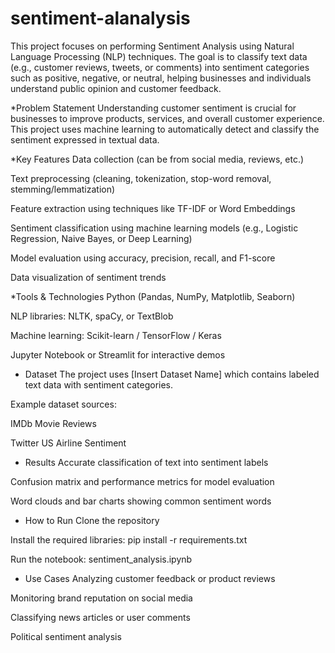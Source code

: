 # sentiment-alanalysis
This project focuses on performing Sentiment Analysis using Natural Language Processing (NLP) techniques. The goal is to classify text data (e.g., customer reviews, tweets, or comments) into sentiment categories such as positive, negative, or neutral, helping businesses and individuals understand public opinion and customer feedback.

*Problem Statement
Understanding customer sentiment is crucial for businesses to improve products, services, and overall customer experience. This project uses machine learning to automatically detect and classify the sentiment expressed in textual data.

*Key Features
Data collection (can be from social media, reviews, etc.)

Text preprocessing (cleaning, tokenization, stop-word removal, stemming/lemmatization)

Feature extraction using techniques like TF-IDF or Word Embeddings

Sentiment classification using machine learning models (e.g., Logistic Regression, Naive Bayes, or Deep Learning)

Model evaluation using accuracy, precision, recall, and F1-score

Data visualization of sentiment trends

*Tools & Technologies
Python (Pandas, NumPy, Matplotlib, Seaborn)

NLP libraries: NLTK, spaCy, or TextBlob

Machine learning: Scikit-learn / TensorFlow / Keras

Jupyter Notebook or Streamlit for interactive demos

* Dataset
The project uses [Insert Dataset Name] which contains labeled text data with sentiment categories.

Example dataset sources:

IMDb Movie Reviews

Twitter US Airline Sentiment

* Results
Accurate classification of text into sentiment labels

Confusion matrix and performance metrics for model evaluation

Word clouds and bar charts showing common sentiment words

* How to Run
Clone the repository

Install the required libraries: pip install -r requirements.txt

Run the notebook: sentiment_analysis.ipynb

* Use Cases
Analyzing customer feedback or product reviews

Monitoring brand reputation on social media

Classifying news articles or user comments

Political sentiment analysis
